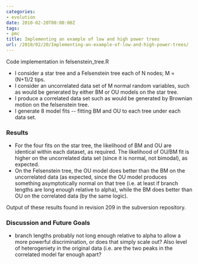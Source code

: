 ```yaml
---
categories:
- evolution
date: 2010-02-20T00:00:00Z
tags:
- pmc
title: Implementing an example of low and high power trees
url: /2010/02/20/Implementing-an-example-of-low-and-high-power-trees/
---
```


Code implementation in felsenstein\_tree.R

-   I consider a star tree and a Felsenstein tree each of N nodes; M =
    (N+1)/2 tips.
-   I consider an uncorrelated data set of M normal random variables,
    such as would be generated by either BM or OU models on the star
    tree.
-   I produce a correlated data set such as would be generated by
    Brownian motion on the felsenstein tree.
-   I generate 8 model fits -- fitting BM and OU to each tree under each
    data set.

### Results

-   For the four fits on the star tree, the likelihood of BM and OU are
    identical within each dataset, as required. The likelihood of OU/BM
    fit is higher on the uncorrelated data set (since it is normal, not
    bimodal), as expected.
-   On the Felsenstein tree, the OU model does better than the BM on the
    uncorrelated data (as expected, since the OU model produces
    something asymptotically normal on that tree (i.e. at least if
    branch lengths are long enough relative to alpha), while the BM does
    better than OU on the correlated data (by the same logic).

Output of these results found in revision 209 in the subversion
repository.

### Discussion and Future Goals

-   branch lengths probably not long enough relative to alpha to allow a
    more powerful discrimination, or does that simply scale out? Also
    level of heterogeniety in the original data (i.e. are the two peaks
    in the correlated model far enough apart?

